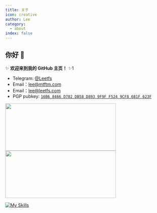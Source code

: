 ```yaml
---
title: 关于
icon: creative
author: Lee
category:
  - about
index: false
---
```


## 你好 👋

✨ **欢迎来到我的 GitHub 主页！** ✨1

- Telegram: [@Leetfs](https://t.me/leetfs)
- Email：lee@mtftm.com
- Email：lee@leetfs.com
- PGP pubkey: [`16B6 8466 D702 DB58 D893 9F9F F524 9CF8 681F 623F`](https://keyserver.ubuntu.com/pks/lookup?search=16B68466D702DB58D8939F9FF5249CF8681F623F&fingerprint=on&op=index)

<a href="https://github.com/Leetfs/">
  <img width=350 height=150 src="https://github-readme-stats.vercel.app/api?username=Leetfs&show_icons=true&count_private=true" />
  <img width=350 height=150 src="https://github-readme-stats.vercel.app/api/top-langs?username=Leetfs&layout=compact&langs_count=8" />
</a>

[![My Skills](https://skillicons.dev/icons?i=vscode,unity,ae,au,ai,ps,pr,blender,c,cs,cpp,cloudflare,html,css,debian,docker,git,github,githubactions,react,linux,md,npm,pnpm,ubuntu,vue,vite,electron)](https://skillicons.dev)
